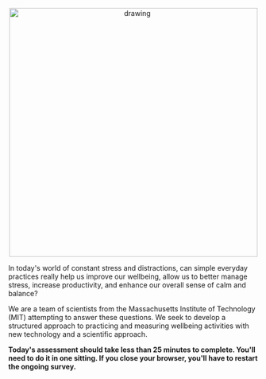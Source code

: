
<p align="center">
    <img src="https://raw.githubusercontent.com/danielmlow/WellBeingStudy/master/protocol/wellbeing_logo_amendment2_latest.svg" alt="drawing" width="500"/>  
</p>


[comment]: <> (![Timeline]&#40;https://raw.githubusercontent.com/danielmlow/WellBeingStudy/master/protocol/wellbeing_logo_amendment2_latest.svg&#41;)

In today's world of constant stress and distractions, can simple everyday practices really help us improve our wellbeing, allow us to better manage stress, increase productivity, and enhance our overall sense of calm and balance? 


We are a team of scientists from the Massachusetts Institute of Technology (MIT) attempting to answer these questions. We seek to develop a structured approach to practicing and measuring wellbeing activities with new technology and a scientific approach.

**Today's assessment should take less than 25 minutes to complete. You'll need to do it in one sitting. If you close your browser, you'll have to restart the ongoing survey.**
 


